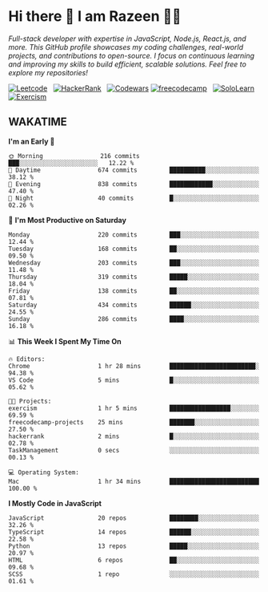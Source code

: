 # Hi there 👋 I am Razeen 👩‍💻

*Full-stack developer with expertise in JavaScript, Node.js, React.js, and more. This GitHub profile showcases my coding challenges, real-world projects, and contributions to open-source. I focus on continuous learning and improving my skills to build efficient, scalable solutions. Feel free to explore my repositories!*

[![Leetcode](https://img.shields.io/badge/-LeetCode-FFA116?style=for-the-badge&logo=LeetCode&logoColor=black)](https://leetcode.com/razeenshaikh/)&nbsp;&nbsp;
[![HackerRank](https://img.shields.io/badge/-Hackerrank-2EC866?style=for-the-badge&logo=HackerRank&logoColor=white)](https://www.hackerrank.com/profile/razeen_m_shaikh)&nbsp;&nbsp;
[![Codewars](https://img.shields.io/badge/Codewars-B1361E?style=for-the-badge&logo=Codewars&logoColor=white)](https://www.codewars.com/users/razeen_shaikh)
[![freecodecamp](https://img.shields.io/badge/freecodecamp-27273D?style=for-the-badge&logo=freecodecamp&logoColor=white)](https://www.freecodecamp.org/razeen)&nbsp;&nbsp;
[![SoloLearn](https://img.shields.io/badge/-Sololearn-3a464b?style=for-the-badge&logo=Sololearn&logoColor=white)](https://www.sololearn.com/en/profile/30940776)&nbsp;&nbsp;
[![Exercism](https://img.shields.io/badge/Exercism-009CAB?style=for-the-badge&logo=exercism&logoColor=white)](https://exercism.org/profiles/Razeen-Shaikh)

## WAKATIME

<!--START_SECTION:waka-->
**I'm an Early 🐤** 

```text
🌞 Morning                216 commits         ███░░░░░░░░░░░░░░░░░░░░░░   12.22 % 
🌆 Daytime                674 commits         ██████████░░░░░░░░░░░░░░░   38.12 % 
🌃 Evening                838 commits         ████████████░░░░░░░░░░░░░   47.40 % 
🌙 Night                  40 commits          █░░░░░░░░░░░░░░░░░░░░░░░░   02.26 % 
```
📅 **I'm Most Productive on Saturday** 

```text
Monday                   220 commits         ███░░░░░░░░░░░░░░░░░░░░░░   12.44 % 
Tuesday                  168 commits         ██░░░░░░░░░░░░░░░░░░░░░░░   09.50 % 
Wednesday                203 commits         ███░░░░░░░░░░░░░░░░░░░░░░   11.48 % 
Thursday                 319 commits         █████░░░░░░░░░░░░░░░░░░░░   18.04 % 
Friday                   138 commits         ██░░░░░░░░░░░░░░░░░░░░░░░   07.81 % 
Saturday                 434 commits         ██████░░░░░░░░░░░░░░░░░░░   24.55 % 
Sunday                   286 commits         ████░░░░░░░░░░░░░░░░░░░░░   16.18 % 
```


📊 **This Week I Spent My Time On** 

```text
🔥 Editors: 
Chrome                   1 hr 28 mins        ████████████████████████░   94.38 % 
VS Code                  5 mins              █░░░░░░░░░░░░░░░░░░░░░░░░   05.62 % 

🐱‍💻 Projects: 
exercism                 1 hr 5 mins         █████████████████░░░░░░░░   69.59 % 
freecodecamp-projects    25 mins             ███████░░░░░░░░░░░░░░░░░░   27.50 % 
hackerrank               2 mins              █░░░░░░░░░░░░░░░░░░░░░░░░   02.78 % 
TaskManagement           0 secs              ░░░░░░░░░░░░░░░░░░░░░░░░░   00.13 % 

💻 Operating System: 
Mac                      1 hr 34 mins        █████████████████████████   100.00 % 
```

**I Mostly Code in JavaScript** 

```text
JavaScript               20 repos            ████████░░░░░░░░░░░░░░░░░   32.26 % 
TypeScript               14 repos            ██████░░░░░░░░░░░░░░░░░░░   22.58 % 
Python                   13 repos            █████░░░░░░░░░░░░░░░░░░░░   20.97 % 
HTML                     6 repos             ██░░░░░░░░░░░░░░░░░░░░░░░   09.68 % 
SCSS                     1 repo              ░░░░░░░░░░░░░░░░░░░░░░░░░   01.61 % 
```




<!--END_SECTION:waka-->
